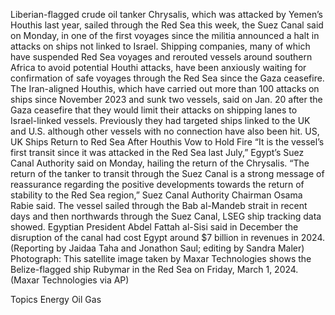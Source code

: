 Liberian-flagged crude oil tanker Chrysalis, which was attacked by Yemen’s Houthis last year, sailed through the Red Sea this week, the Suez Canal said on Monday, in one of the first voyages since the militia announced a halt in attacks on ships not linked to Israel.
Shipping companies, many of which have suspended Red Sea voyages and rerouted vessels around southern Africa to avoid potential Houthi attacks, have been anxiously waiting for confirmation of safe voyages through the Red Sea since the Gaza ceasefire.
The Iran-aligned Houthis, which have carried out more than 100 attacks on ships since November 2023 and sunk two vessels, said on Jan. 20 after the Gaza ceasefire that they would limit their attacks on shipping lanes to Israel-linked vessels.
Previously they had targeted ships linked to the UK and U.S. although other vessels with no connection have also been hit.
US, UK Ships Return to Red Sea After Houthis Vow to Hold Fire
“It is the vessel’s first transit since it was attacked in the Red Sea last July,” Egypt’s Suez Canal Authority said on Monday, hailing the return of the Chrysalis.
“The return of the tanker to transit through the Suez Canal is a strong message of reassurance regarding the positive developments towards the return of stability to the Red Sea region,” Suez Canal Authority Chairman Osama Rabie said.
The vessel sailed through the Bab al-Mandeb strait in recent days and then northwards through the Suez Canal, LSEG ship tracking data showed.
Egyptian President Abdel Fattah al-Sisi said in December the disruption of the canal had cost Egypt around $7 billion in revenues in 2024.
(Reporting by Jaidaa Taha and Jonathon Saul; editing by Sandra Maler)
Photograph: This satellite image taken by Maxar Technologies shows the Belize-flagged ship Rubymar in the Red Sea on Friday, March 1, 2024. (Maxar Technologies via AP)

Topics
Energy
Oil Gas
